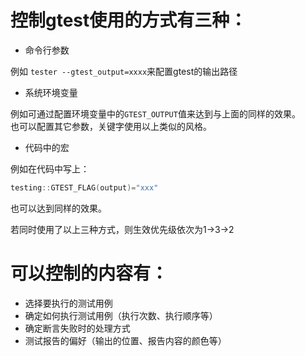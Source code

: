 # 控制gtest使用的方式有三种：  

- 命令行参数

例如 `tester --gtest_output=xxxx`来配置gtest的输出路径  

- 系统环境变量

例如可通过配置环境变量中的`GTEST_OUTPUT`值来达到与上面的同样的效果。  
也可以配置其它参数，关键字使用以上类似的风格。

- 代码中的宏

例如在代码中写上：  

```c++
testing::GTEST_FLAG(output)="xxx"
```

也可以达到同样的效果。  

若同时使用了以上三种方式，则生效优先级依次为1->3->2

# 可以控制的内容有：

- 选择要执行的测试用例
- 确定如何执行测试用例（执行次数、执行顺序等）
- 确定断言失败时的处理方式
- 测试报告的偏好（输出的位置、报告内容的颜色等）